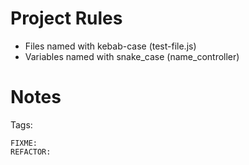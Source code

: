 # Project Rules

- Files named with kebab-case (test-file.js)
- Variables named with snake_case (name_controller)

# Notes

Tags:

```
FIXME:
REFACTOR:
```
